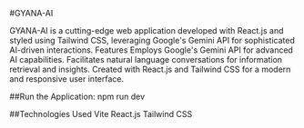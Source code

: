 #GYANA-AI 

GYANA-AI is a cutting-edge web application developed with React.js and styled using Tailwind CSS, leveraging Google's Gemini API for sophisticated AI-driven interactions. Features Employs Google's Gemini API for advanced AI capabilities. Facilitates natural language conversations for information retrieval and insights. Created with React.js and Tailwind CSS for a modern and responsive user interface.

##Run the Application: 
npm run dev

##Technologies Used 
Vite 
React.js 
Tailwind CSS
